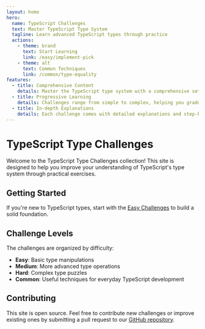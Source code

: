 ```yaml
---
layout: home
hero:
  name: TypeScript Challenges
  text: Master TypeScript Type System
  tagline: Learn advanced TypeScript types through practice
  actions:
    - theme: brand
      text: Start Learning
      link: /easy/implement-pick
    - theme: alt
      text: Common Techniques
      link: /common/type-equality
features:
  - title: Comprehensive Content
    details: Master the TypeScript type system with a comprehensive set of exercises and examples
  - title: Progressive Learning
    details: Challenges range from simple to complex, helping you gradually improve your TypeScript skills
  - title: In-depth Explanations
    details: Each challenge comes with detailed explanations and step-by-step solutions
---
```


# TypeScript Type Challenges

Welcome to the TypeScript Type Challenges collection! This site is designed to help you improve your understanding of TypeScript's type system through practical exercises.

## Getting Started

If you're new to TypeScript types, start with the [Easy Challenges](/easy/implement-pick) to build a solid foundation.

## Challenge Levels

The challenges are organized by difficulty:

- **Easy**: Basic type manipulations
- **Medium**: More advanced type operations
- **Hard**: Complex type puzzles
- **Common**: Useful techniques for everyday TypeScript development

## Contributing

This site is open source. Feel free to contribute new challenges or improve existing ones by submitting a pull request to our [GitHub repository](https://github.com/your-username/typescript-challenges).
